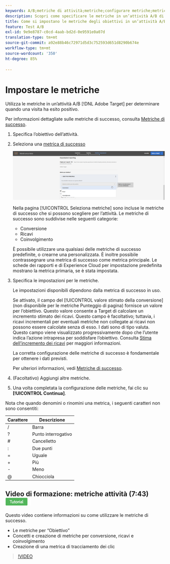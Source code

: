 ```yaml
---
keywords: A/B;metriche di attività;metriche;configurare metriche;metriche obiettivo;impostazioni attività;metrica successo;conversione;ricavi;impegno
description: Scopri come specificare le metriche in un’attività A/B di Adobe [!DNL Target] per determinare quando una visita ha esito positivo, ad esempio Conversione, Entrate e Coinvolgimento.
title: Come si impostano le metriche degli obiettivi in un’attività A/B?
feature: Test A/B
exl-id: 9e9e8787-c0cd-4aab-bd2d-0e9591e0a07d
translation-type: tm+mt
source-git-commit: a92e88b46c72971d5d3c752593d651d8290b674e
workflow-type: tm+mt
source-wordcount: '350'
ht-degree: 85%

---
```


# Impostare le metriche

Utilizza le metriche in un’attività A/B [!DNL Adobe Target] per determinare quando una visita ha esito positivo.

Per informazioni dettagliate sulle metriche di successo, consulta [Metriche di successo](/help/c-activities/r-success-metrics/success-metrics.md#reference_D011575C85DA48E989A244593D9B9924).

1. Specifica l’obiettivo dell’attività.
1. Seleziona una [metrica di successo](/help/c-activities/r-success-metrics/success-metrics.md#reference_D011575C85DA48E989A244593D9B9924)

   ![Selezionare una metrica di successo](/help/c-activities/t-test-ab/t-test-create-ab/assets/ab_metrics-new.png)

   Nella pagina [!UICONTROL Seleziona metriche] sono incluse le metriche di successo che si possono scegliere per l’attività. Le metriche di successo sono suddivise nelle seguenti categorie:

   * Conversione
   * Ricavi
   * Coinvolgimento

   È possibile utilizzare una qualsiasi delle metriche di successo predefinite, o crearne una personalizzata. È inoltre possibile contrassegnare una metrica di successo come metrica principale. Le schede dei rapporti e di Experience Cloud per impostazione predefinita mostrano la metrica primaria, se è stata impostata.
1. Specifica le impostazioni per le metriche.

   Le impostazioni disponibili dipendono dalla metrica di successo in uso.

   Se attivato, il campo del [!UICONTROL valore stimato della conversione] (non disponibile per le metriche Punteggio di pagina) fornisce un valore per l’obiettivo. Questo valore consente a Target di calcolare un incremento stimato dei ricavi. Questo campo è facoltativo; tuttavia, i ricavi incrementali per eventuali metriche non collegate ai ricavi non possono essere calcolate senza di esso. I dati sono di tipo valuta. Questo campo viene visualizzato progressivamente dopo che l’utente indica l’azione intrapresa per soddisfare l’obiettivo. Consulta [Stima dell’incremento dei ricavi](/help/administrating-target/r-target-account-preferences/estimating-lift-in-revenue.md) per maggiori informazioni.

   La corretta configurazione delle metriche di successo è fondamentale per ottenere i dati previsti.

   Per ulteriori informazioni, vedi [Metriche di successo](/help/c-activities/r-success-metrics/success-metrics.md#reference_D011575C85DA48E989A244593D9B9924).
1. (Facoltativo) Aggiungi altre metriche.
1. Una volta completata la configurazione delle metriche, fai clic su **[!UICONTROL Continua]**. 

Nota che quando denomini o rinomini una metrica, i seguenti caratteri non sono consentiti:

| Carattere | Descrizione |
|--- |--- |
| / | Barra |
| ? | Punto interrogativo |
| # | Cancelletto |
| : | Due punti |
| = | Uguale |
| + | Più |
| - | Meno |
| @ | Chiocciola |

## Video di formazione: metriche attività (7:43)  ![Badge tutorial](/help/assets/tutorial.png)

Questo video contiene informazioni su come utilizzare le metriche di successo.

* Le metriche per “Obiettivo”
* Concetti e creazione di metriche per conversione, ricavi e coinvolgimento
* Creazione di una metrica di tracciamento dei clic

>[!VIDEO](https://video.tv.adobe.com/v/17380)
